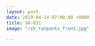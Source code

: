 ```yaml
---
layout: post
date: 2019-04-24 07:00:00 +0000
title: SH-031
image: "/sh_tanpants_front.jpg"

---
```

